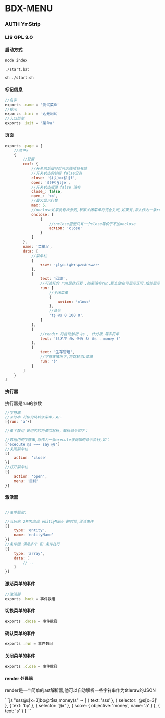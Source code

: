# BDX-MENU
### AUTH YmStrip
### LIS GPL 3.0

#### 启动方式
```js
node index
```

```vim
./start.bat
```

```vim
sh ./start.sh
```

#### 标记信息
```js
//名字
exports .name = '测试菜单'
//提示
exports .hint = '这是测试'
//入口菜单
exports .init = '菜单a'
```
#### 页面
```js
exports .page = [
	//菜单a
	{
		//配置
		conf: {
			//开关前后缀只对可选择项目有效
			//开关状态的前缀 false没有
			close: '$(关)>>§l§f',
			open: '$(开)§l§e',
			//开关状态后缀 false 没有
			close_: false,
			open_: '<<',
			//最大显示行数
			max: 5,
			//onclose如果没有次参数,玩家关闭菜单将完全关闭,如果有,那么作为一条run执行
			onclose: [
				{
					//onclose里面只有一个close等价于不加onclose
					action: 'close'
				}
			]
		},
		name: '菜单a',
		data: [
			//菜单栏
			{
				text: '§l§6LightSpeedPower'
			},
			{
				text: '回城',
				//可选择的 run是执行器 ,如果没有run,那么他在可显示区间,始终显示,并且不可以作为选择,也不会受前缀后缀影响
				run: [
					//关闭菜单
					{
						action: 'close'
					},
					//命令
					'tp @s 0 100 0',
				]
			},
			{
				//render 将自动解析 @s , 计分板 等字符串
				text: '§l名字 @s 金币 $( @s , money )'
			},
			{
				text: '生存管理',
				//字符串情况下,将跳转至b菜单
				run: 'b'
			}
		]
	}
]
```
#### 执行器

<p>执行器是run的参数</p>

```js
//字符串
//字符串 将作为跳转该菜单，如：
[{run: 'a'}]

//单个数组 数组内的将依次解析，解析命令如下：

//数组内的字符串,将作为一条execute该玩家的命令执行,如：
['execute @s ~~~ say @s']
//关闭菜单栏
[{
	action: 'close'
}]
//打开菜单栏
[{
	action: 'open',
	menu: '目标'
}]
```
#### 激活器
```js

//事件框架:

//当玩家 2格内出现 enitiyName 的时候,激活事件
[{
	type: 'entity',
	name: 'entityName'
}]
//条件组 满足多个 和 条件执行
[{
	type: 'array',
	data: [
		//...
	]
}]

```
#### 激活菜单的事件
```js
//激活器 
exports .hook = 事件数组
```
#### 切换菜单的事件
```js
exports .chose = 事件数组
```
#### 确认菜单的事件
```js
exports .run = 事件数组
```
#### 关闭菜单的事件
```js
exports .close = 事件数组
```
#### render 处理器
<p>render是一个简单的ast解析器,他可以自动解析一些字符串作为titleraw的JSON</p>
```js
"sss@s[x=3]bp@r$(a,money)s" => [
	{
		text: 'sss'
	},
	{
		selector: '@s[x=3]'
	},
	{
		text: 'bp'
	},
	{
		selector: '@r'
	},
	{
		score: {
			objective: 'money',
			name: 'a'
		}
	},
	{
		text: 's'
	}
]
```
